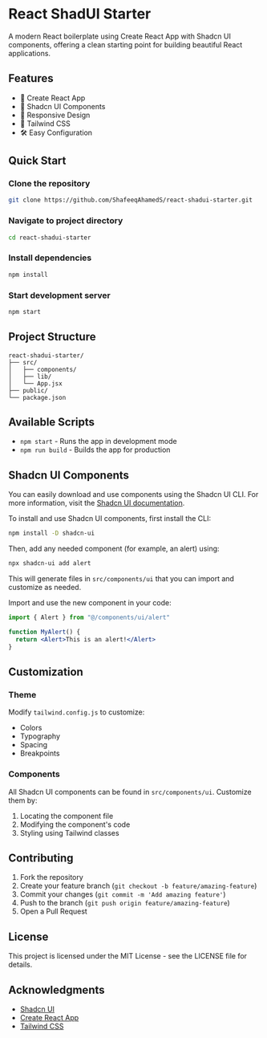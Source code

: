 # React ShadUI Starter

A modern React boilerplate using Create React App with Shadcn UI components, offering a clean starting point for building beautiful React applications.

## Features

- 🚀 Create React App
- 🎨 Shadcn UI Components
- 📱 Responsive Design
- 🔧 Tailwind CSS
- 🛠 Easy Configuration

## Quick Start

### Clone the repository

```bash
git clone https://github.com/ShafeeqAhamedS/react-shadui-starter.git
```

### Navigate to project directory
```bash
cd react-shadui-starter
```

### Install dependencies
```bash
npm install
```

### Start development server
```bash
npm start
```

## Project Structure

```
react-shadui-starter/
├── src/
│   ├── components/
│   ├── lib/
│   └── App.jsx
├── public/
└── package.json
```

## Available Scripts

- `npm start` - Runs the app in development mode
- `npm run build` - Builds the app for production

## Shadcn UI Components

You can easily download and use  components using the Shadcn UI CLI. For more information, visit the [Shadcn UI documentation](https://ui.shadcn.com/cli).

To install and use Shadcn UI components, first install the CLI:
```bash
npm install -D shadcn-ui
```
Then, add any needed component (for example, an alert) using:
```bash
npx shadcn-ui add alert
```
This will generate files in `src/components/ui` that you can import and customize as needed.

Import and use the new component in your code:
```jsx
import { Alert } from "@/components/ui/alert"

function MyAlert() {
  return <Alert>This is an alert!</Alert>
}
```

## Customization

### Theme

Modify `tailwind.config.js` to customize:
- Colors
- Typography
- Spacing
- Breakpoints

### Components

All Shadcn UI components can be found in `src/components/ui`. Customize them by:
1. Locating the component file
2. Modifying the component's code
3. Styling using Tailwind classes

## Contributing

1. Fork the repository
2. Create your feature branch (`git checkout -b feature/amazing-feature`)
3. Commit your changes (`git commit -m 'Add amazing feature'`)
4. Push to the branch (`git push origin feature/amazing-feature`)
5. Open a Pull Request

## License

This project is licensed under the MIT License - see the LICENSE file for details.

## Acknowledgments

- [Shadcn UI](https://ui.shadcn.com/)
- [Create React App](https://create-react-app.dev/)
- [Tailwind CSS](https://tailwindcss.com/)